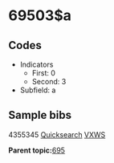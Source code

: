 # 69503$a

## Codes

-   Indicators
    -   First: 0
    -   Second: 3
-   Subfield: a

## Sample bibs

4355345 [Quicksearch](https://search.library.yale.edu/catalog/4355345) [VXWS](http://prodorbis.library.yale.edu:7014/vxws/GetHoldingsService?bibId=4355345)

**Parent topic:**[695](../../tags/695/695.md)

